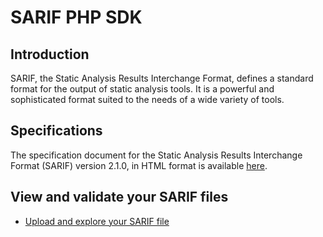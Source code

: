 # SARIF PHP SDK

## Introduction

SARIF, the Static Analysis Results Interchange Format, defines a standard format for the output of static analysis tools.
It is a powerful and sophisticated format suited to the needs of a wide variety of tools.

## Specifications

The specification document for the Static Analysis Results Interchange Format (SARIF) version 2.1.0, in HTML format
is available [here](http://docs.oasis-open.org/sarif/sarif/v2.1.0/sarif-v2.1.0.html).

## View and validate your SARIF files

- [Upload and explore your SARIF file](https://sarifweb.azurewebsites.net/Validation)
